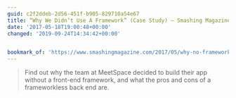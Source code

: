 ```yaml
---
guid: c2f2ddeb-2d56-451f-b905-829710a54e67
title: “Why We Didn’t Use A Framework” (Case Study) – Smashing Magazine
date: '2017-05-18T19:00:48+00:00'
changed: '2019-09-24T14:34:42+00:00'


bookmark_of: 'https://www.smashingmagazine.com/2017/05/why-no-framework/'
---
```



<blockquote>Find out why the team at MeetSpace decided to build their app without a front-end framework, and what the pros and cons of a frameworkless back end are.</blockquote>
